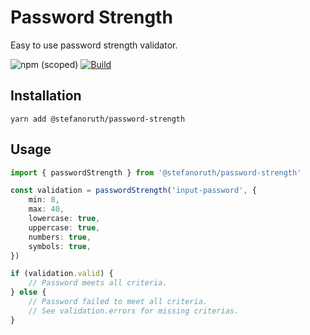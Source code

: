 # Password Strength

Easy to use password strength validator.

![npm (scoped)](https://img.shields.io/npm/v/@stefanoruth/password-strength)
[![Build](https://github.com/stefanoruth/password-strength/actions/workflows/build.yml/badge.svg?branch=main)](https://github.com/stefanoruth/password-strength/actions/workflows/build.yml)

## Installation

```
yarn add @stefanoruth/password-strength
```

## Usage

```ts
import { passwordStrength } from '@stefanoruth/password-strength'

const validation = passwordStrength('input-password', {
    min: 8,
    max: 40,
    lowercase: true,
    uppercase: true,
    numbers: true,
    symbols: true,
})

if (validation.valid) {
    // Password meets all criteria.
} else {
    // Password failed to meet all criteria.
    // See validation.errors for missing criterias.
}
```
